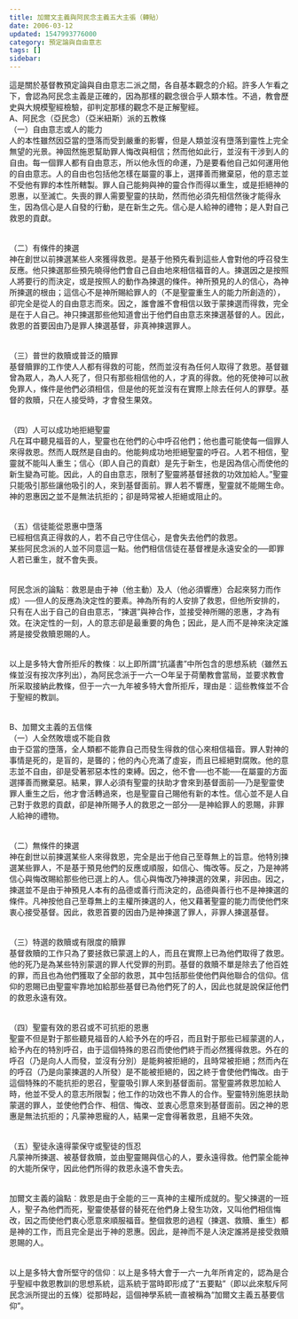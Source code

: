 ```yaml
---
title: 加爾文主義與阿民念主義五大主張（轉貼）
date: 2006-03-12
updated: 1547993776000
category: 預定論與自由意志
tags: []
sidebar: 
---
```


<p>這是關於基督教預定論與自由意志二派之間，各自基本觀念的介紹。許多人乍看之下，會認為阿民念主義是正確的，因為那樣的觀念很合乎人類本性。不過，教會歷史與大規模聖經檢驗，卻判定那樣的觀念不是正解聖經。<br/><!--more-->A、阿民念（亞民念）（亞米紐斯）派的五教條 <br/>（一）自由意志或人的能力 <br/>人的本性雖然因亞當的墮落而受到嚴重的影響，但是人類並沒有墮落到靈性上完全無望的光景。神固然施恩幫助罪人悔改與相信；然而他如此行，並沒有干涉到人的自由。每一個罪人都有自由意志，所以他永恆的命運，乃是要看他自己如何運用他的自由意志。人的自由也包括他怎樣在屬靈的事上，選擇善而撇棄惡，他的意志並不受他有罪的本性所轄製。罪人自己能夠與神的靈合作而得以重生，或是拒絕神的恩惠，以至滅亡。失喪的罪人需要聖靈的扶助，然而他必須先相信然後才能得永生，因為信心是人自發的行動，是在新生之先。信心是人給神的禮物；是人對自己救恩的貢獻。<br/><br/><br/>（二）有條件的揀選 <br/>神在創世以前揀選某些人來獲得救恩。是基于他預先看到這些人會對他的呼召發生反應。他只揀選那些預先曉得他們會自己自由地來相信福音的人。揀選因之是按照人將要行的而決定，或是按照人的動作為揀選的條件。神所預見的人的信心，為神所揀選的根由；這信心不是神所賜給罪人的（不是聖靈重生人的能力所創造的），卻完全是從人的自由意志而來。因之，誰會誰不會相信以致于蒙揀選而得救，完全是在于人自己。神只揀選那些他知道會出于他們自由意志來揀選基督的人。因此，救恩的首要因由乃是罪人揀選基督，非真神揀選罪人。<br/><br/><br/>（三）普世的救贖或普泛的贖罪 <br/>基督贖罪的工作使人人都有得救的可能，然而並沒有為任何人取得了救恩。基督雖曾為眾人，為人人死了，但只有那些相信他的人，才真的得救。他的死使神可以赦免罪人，條件是他們必須相信，但是他的死並沒有在實際上除去任何人的罪孽。基督的救贖，只在人接受時，才會發生果效。<br/><br/><br/>（四）人可以成功地拒絕聖靈 <br/>凡在耳中聽見福音的人，聖靈也在他們的心中呼召他們；他也盡可能使每一個罪人來得救恩。然而人既然是自由的。他能夠成功地拒絕聖靈的呼召。人若不相信，聖靈就不能叫人重生；信心（即人自己的貢獻）是先于新生，也是因為信心而使他的新生變為可能。因此，人的自由意志，限制了聖靈將基督拯救的功效加給人。”聖靈只能吸引那些讓他吸引的人，來到基督面前。罪人若不響應，聖靈就不能賜生命。神的恩惠因之並不是無法抗拒的；卻是時常被人拒絕或阻止的。<br/><br/><br/>（五）信徒能從恩惠中墮落 <br/>已經相信真正得救的人，若不自己守住信心，是會失去他們的救恩。<br/>某些阿民念派的人並不同意這一點。他們相信信徒在基督裡是永遠安全的──即罪人若已重生，就不會失喪。<br/><br/><br/>阿民念派的論點︰救恩是由于神（他主動）及人（他必須響應）合起來努力而作成）──但人的反應為決定性的要素。神為所有的人安排了救恩，但他所安排的，只有在人出于自己的自由意志，“揀選”與神合作，並接受神所賜的恩惠，才為有效。在決定性的一刻，人的意志卻是最重要的角色；因此，是人而不是神來決定誰將是接受救贖恩賜的人。<br/><br/><br/>以上是多特大會所拒斥的教條︰以上即所謂“抗議書”中所包含的思想系統（雖然五條並沒有按次序列出），為阿民念派于一六一○年呈于荷蘭教會當局，並要求教會所采取接納此教條，但于一六一九年被多特大會所拒斥，理由是︰這些教條並不合于聖經的教訓。<br/><br/><br/>B、加爾文主義的五信條 <br/>（一）人全然敗壞或不能自救 <br/>由于亞當的墮落，全人類都不能靠自己而發生得救的信心來相信福音。罪人對神的事情是死的，是盲的，是聾的；他的內心充滿了虛妄，而且已經絕對腐敗。他的意志並不自由，卻是受著邪惡本性的束縛。因之，他不會──也不能──在屬靈的方面選擇善而撇棄惡。結果，罪人必須有聖靈的扶助才會來到基督面前──乃是聖靈使罪人重生之后，他才會活轉過來，也是聖靈自己賜他有新的本性。信心並不是人自己對于救恩的貢獻，卻是神所賜予人的救恩之一部分──是神給罪人的恩賜，非罪人給神的禮物。<br/><br/><br/>（二）無條件的揀選 <br/>神在創世以前揀選某些人來得救恩，完全是出于他自己至尊無上的旨意。他特別揀選某些罪人，不是基于預見他們的反應或順服，如信心、悔改等。反之，乃是神將信心與悔改賜給那些他已選上的人。信心與悔改乃神揀選的效果，非因由。因之，揀選並不是由于神預見人本有的品德或善行而決定的，品德與善行也不是神揀選的條件。凡神按他自己至尊無上的主權所揀選的人，他又藉著聖靈的能力而使他們來衷心接受基督。因此，救恩首要的因由乃是神揀選了罪人，非罪人揀選基督。<br/><br/><br/>（三）特選的救贖或有限度的贖罪 <br/>基督救贖的工作只為了要拯救已蒙選上的人，而且在實際上已為他們取得了救恩。他的死乃是為某些特別蒙選的罪人代受罪的刑罰。基督的救贖不單是除去了他百姓的罪，而且也為他們獲取了全部的救恩，其中包括那些使他們與他聯合的信仰。信仰的恩賜已由聖靈牢靠地加給那些基督已為他們死了的人，因此也就是說保証他們的救恩永遠有效。<br/><br/><br/>（四）聖靈有效的恩召或不可抗拒的恩惠 <br/>聖靈不但是對于那些聽見福音的人給予外在的呼召，而且對于那些已經蒙選的人，給予內在的特別呼召，由于這個特殊的恩召而使他們終于而必然獲得救恩。外在的呼召（乃是向人人而發，並沒有分別）是能夠被拒絕的，且時常被拒絕；然而內在的呼召（乃是向蒙揀選的人所發）是不能被拒絕的，因之終于會使他們悔改。由于這個特殊的不能抗拒的恩召，聖靈吸引罪人來到基督面前。當聖靈將救恩加給人時，他並不受人的意志所限製；他工作的功效也不靠人的合作。聖靈特別施恩扶助蒙選的罪人，並使他們合作、相信、悔改、並衷心愿意來到基督面前。因之神的恩惠是無法抗拒的；凡蒙神恩寵的人，結果一定會得著救恩，且絕不失效。<br/><br/><br/>（五）聖徒永遠得蒙保守或聖徒的恆忍 <br/>凡蒙神所揀選、被基督救贖，並由聖靈賜與信心的人，要永遠得救。他們蒙全能神的大能所保守，因此他們所得的救恩永遠不會失去。<br/><br/><br/>加爾文主義的論點︰救恩是由于全能的三一真神的主權所成就的。聖父揀選的一班人，聖子為他們而死，聖靈使基督的替死在他們身上發生功效，又叫他們相信悔改，因之而使他們衷心愿意來順服福音。整個救恩的過程（揀選、救贖、重生）都是神的工作，而且完全是出于神的恩惠。因此，是神而不是人決定誰將是接受救贖恩賜的人。<br/><br/><br/>以上是多特大會所堅守的信仰︰以上是多特大會于一六一九年所肯定的，認為是合乎聖經中救恩教訓的思想系統，這系統于當時即形成了“五要點”（即以此來駁斥阿民念派所提出的五條）從那時起，這個神學系統一直被稱為“加爾文主義五基要信仰”。<br/><br/><br/></p>